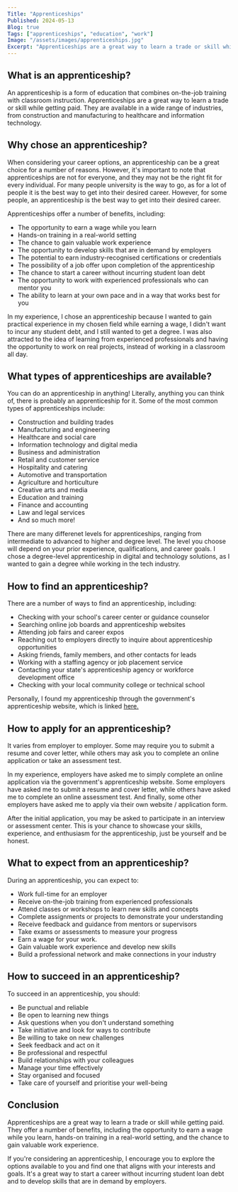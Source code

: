 ```yaml
---
Title: "Apprenticeships"
Published: 2024-05-13
Blog: true
Tags: ["apprenticeships", "education", "work"]
Image: "/assets/images/apprenticeships.jpg"
Excerpt: "Apprenticeships are a great way to learn a trade or skill while getting paid."
---
```


## What is an apprenticeship?

An apprenticeship is a form of education that combines on-the-job training with classroom instruction.
Apprenticeships are a great way to learn a trade or skill while getting paid.
They are available in a wide range of industries, from construction and manufacturing to healthcare and information technology.

## Why chose an apprenticeship?

When considering your career options, an apprenticeship can be a great choice for a number of reasons.
However, it's important to note that apprenticeships are not for everyone, and they may not be the right fit for every individual.
For many people university is the way to go, as for a lot of people it is the best way to get into their desired career.
However, for some people, an apprenticeship is the best way to get into their desired career.

Apprenticeships offer a number of benefits, including:
- The opportunity to earn a wage while you learn
- Hands-on training in a real-world setting
- The chance to gain valuable work experience
- The opportunity to develop skills that are in demand by employers
- The potential to earn industry-recognised certifications or credentials
- The possibility of a job offer upon completion of the apprenticeship
- The chance to start a career without incurring student loan debt
- The opportunity to work with experienced professionals who can mentor you
- The ability to learn at your own pace and in a way that works best for you


In my experience, I chose an apprenticeship because I wanted to gain practical experience in my chosen field while earning a wage,
I didn't want to incur any student debt, and I still wanted to get a degree.
I was also attracted to the idea of learning from experienced professionals and having the opportunity to work on real projects,
instead of working in a classroom all day.

## What types of apprenticeships are available?

You can do an apprenticeship in anything!
Literally, anything you can think of, there is probably an apprenticeship for it.
Some of the most common types of apprenticeships include:
- Construction and building trades
- Manufacturing and engineering
- Healthcare and social care
- Information technology and digital media
- Business and administration
- Retail and customer service
- Hospitality and catering
- Automotive and transportation
- Agriculture and horticulture
- Creative arts and media
- Education and training
- Finance and accounting
- Law and legal services
- And so much more!

There are many differenet levels for apprenticeships, ranging from intermediate to advanced to higher and degree level.
The level you choose will depend on your prior experience, qualifications, and career goals.
I chose a degree-level apprenticeship in digital and technology solutions, as I wanted to gain a degree while working in the tech industry.

## How to find an apprenticeship?

There are a number of ways to find an apprenticeship, including:
- Checking with your school's career center or guidance counselor
- Searching online job boards and apprenticeship websites
- Attending job fairs and career expos
- Reaching out to employers directly to inquire about apprenticeship opportunities
- Asking friends, family members, and other contacts for leads
- Working with a staffing agency or job placement service
- Contacting your state's apprenticeship agency or workforce development office
- Checking with your local community college or technical school

Personally, I found my apprenticeship through the government's apprenticeship website, which is linked [here.](https://www.findapprenticeship.service.gov.uk/apprenticeshipsearch)

## How to apply for an apprenticeship?

It varies from employer to employer. Some may require you to submit a resume and cover letter,
while others may ask you to complete an online application or take an assessment test.

In my experience, employers have asked me to simply complete an online application via the government's apprenticeship website.
Some employers have asked me to submit a resume and cover letter, while others have asked me to complete an online assessment test.
And finally, some other employers have asked me to apply via their own website / application form.

After the initial application, you may be asked to participate in an interview or assessment center.
This is your chance to showcase your skills, experience, and enthusiasm for the apprenticeship, just be yourself and be honest.

## What to expect from an apprenticeship?

During an apprenticeship, you can expect to:
- Work full-time for an employer
- Receive on-the-job training from experienced professionals
- Attend classes or workshops to learn new skills and concepts
- Complete assignments or projects to demonstrate your understanding
- Receive feedback and guidance from mentors or supervisors
- Take exams or assessments to measure your progress
- Earn a wage for your work.
- Gain valuable work experience and develop new skills
- Build a professional network and make connections in your industry

## How to succeed in an apprenticeship?

To succeed in an apprenticeship, you should:
- Be punctual and reliable
- Be open to learning new things
- Ask questions when you don't understand something
- Take initiative and look for ways to contribute
- Be willing to take on new challenges
- Seek feedback and act on it
- Be professional and respectful
- Build relationships with your colleagues
- Manage your time effectively
- Stay organised and focused
- Take care of yourself and prioritise your well-being

## Conclusion

Apprenticeships are a great way to learn a trade or skill while getting paid.
They offer a number of benefits, including the opportunity to earn a wage while you learn,
hands-on training in a real-world setting, and the chance to gain valuable work experience.

If you're considering an apprenticeship, I encourage you to explore the options available to you and find one that aligns with your interests and goals.
It's a great way to start a career without incurring student loan debt and to develop skills that are in demand by employers.
